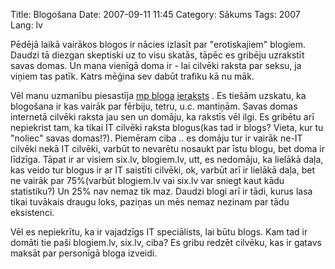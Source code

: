 Title: Blogošana
Date: 2007-09-11 11:45
Category: Sākums
Tags: 2007
Lang: lv

Pēdējā laikā vairākos blogos ir nācies izlasīt par "erotiskajiem" blogiem. Daudzi tā diezgan skeptiski uz to visu skatās, tāpēc es gribēju uzrakstīt savas domas. Un mana vienīgā doma ir - lai cilvēki raksta par seksu, ja viņiem tas patīk. Katrs mēģina sev dabūt trafiku kā nu māk.

Vēl manu uzmanību piesastīja [mp bloga][1] [ieraksts][2] . Es tiešām uzskatu, ka blogošana ir kas vairāk par fērbiju, tetru, u.c. mantiņām. Savas domas internetā cilvēki raksta jau sen un domāju, ka rakstīs vēl ilgi. Es gribētu arī nepiekrist tam, ka tikai IT cilvēki raksta blogus(kas tad ir blogs? Vieta, kur tu "noliec" savas domas!?). Piemēram ciba .. es domāju tur ir vairāk ne-IT cilvēki nekā IT cilvēki, varbūt to nevarētu nosaukt par īstu blogu, bet doma ir līdzīga. Tāpat ir ar visiem six.lv, blogiem.lv, utt, es nedomāju, ka lielākā daļa, kas veido tur blogus ir ar IT saistīti cilvēki, ok, varbūt arī ir lielākā daļa, bet ne vairāk par 75%(varbūt blogiem.lv vai six.lv var sniegt kaut kādu statistiku?) Un 25% nav nemaz tik maz. Daudzi blogi arī ir tādi, kurus lasa tikai tuvākais draugu loks, paziņas un mēs nemaz nezinam par tādu eksistenci.

Vēl es nepiekrītu, ka ir vajadzīgs IT speciālists, lai būtu blogs. Kam tad ir domāti tie paši blogiem.lv, six.lv, ciba? Es gribu redzēt cilvēku, kas ir gatavs maksāt par personīgā bloga izveidi.

  [1]: http://mediaparks.lv/blog/
  [2]: http://mediaparks.lv/blog/2007/09/06/vai-blogs-ir-it-sferas-jaunais-pokemons/
